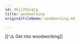 ```yaml
---
id: 4kjj355vqjq
title: woodworking
originalFileName: woodworking.md

---
```


[[ᐤ△ Get into woodworking]]
